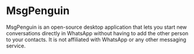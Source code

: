 # MsgPenguin
MsgPenguin is an open-source desktop application that lets you start new conversations directly in WhatsApp without having to add the other person to your contacts. It is not affiliated with WhatsApp or any other messaging service.
